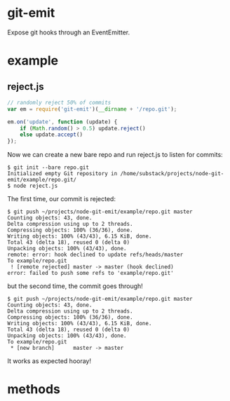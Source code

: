 git-emit
========

Expose git hooks through an EventEmitter.

example
=======

reject.js
---------

``` js
// randomly reject 50% of commits
var em = require('git-emit')(__dirname + '/repo.git');

em.on('update', function (update) {
    if (Math.random() > 0.5) update.reject()
    else update.accept()
});
```

Now we can create a new bare repo and run reject.js to listen for commits:

```
$ git init --bare repo.git
Initialized empty Git repository in /home/substack/projects/node-git-emit/example/repo.git/
$ node reject.js
```

The first time, our commit is rejected:

```
$ git push ~/projects/node-git-emit/example/repo.git master
Counting objects: 43, done.
Delta compression using up to 2 threads.
Compressing objects: 100% (36/36), done.
Writing objects: 100% (43/43), 6.15 KiB, done.
Total 43 (delta 18), reused 0 (delta 0)
Unpacking objects: 100% (43/43), done.
remote: error: hook declined to update refs/heads/master
To example/repo.git
 ! [remote rejected] master -> master (hook declined)
error: failed to push some refs to 'example/repo.git'
```
but the second time, the commit goes through!

```
$ git push ~/projects/node-git-emit/example/repo.git master
Counting objects: 43, done.
Delta compression using up to 2 threads.
Compressing objects: 100% (36/36), done.
Writing objects: 100% (43/43), 6.15 KiB, done.
Total 43 (delta 18), reused 0 (delta 0)
Unpacking objects: 100% (43/43), done.
To example/repo.git
 * [new branch]      master -> master
```

It works as expected hooray!

methods
=======
